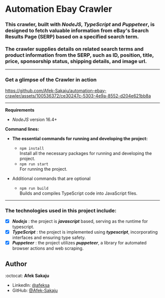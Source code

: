# Automation Ebay Crawler

### This crawler, built with _NodeJS_, _TypeScript_ and _Puppeteer_, is designed to fetch valuable information from eBay's Search Results Page (SERP) based on a specified search term. </br></br> The crawler supplies details on related search terms and product information from the SERP, such as ID, position, title, price, sponsorship status, shipping details, and image url.

---

### **Get a glimpse of the Crawler in action**

https://github.com/Afek-Sakaju/automation-ebay-crawler/assets/100536372/ce30247c-5303-4e9a-8552-d204e621bb8a

---

**Requirements**

-   _NodeJS_ version 16.4+

**Command lines:**

-   **The essential commands for running and developing the project:**
    -   `npm install` <br /> Install all the necessary packages for running and developing the project.
    -   `npm run start`<br /> For running the project.
-   Additional commands that are optional

    -   `npm run build`<br /> Builds and compiles TypeScript code into JavaScript files.

---

### The technologies used in this project include:

-   [x] _**Nodejs**_ : the project is _**javascript**_ based, serving as the runtime for typescript.
-   [x] _**TypeScript**_ : the project is implemented using _**typescript**_, incorporating interfaces and ensuring type safety.
-   [x] _**Puppeteer**_ : the project utilizes _**puppeteer**_, a library for automated browser actions and web scraping.

## Author

:octocat: **Afek Sakaju**

-   LinkedIn: [@afeksa](https://www.linkedin.com/in/afeksa/)
-   GitHub: [@Afek-Sakaju](https://github.com/Afek-Sakaju)
